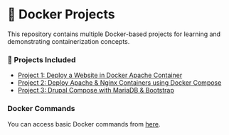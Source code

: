# 🐳 Docker Projects

This repository contains multiple Docker-based projects for learning and demonstrating containerization concepts.

### 📂 Projects Included
- [Project 1: Deploy a Website in Docker Apache Container](/project-1/)
- [Project 2: Deploy Apache & Nginx Containers using Docker Compose](/project-2/)
- [Project 3: Drupal Compose with MariaDB & Bootstrap](/project-3/)



### Docker Commands
You can access basic Docker commands from [here](/commands.md).
